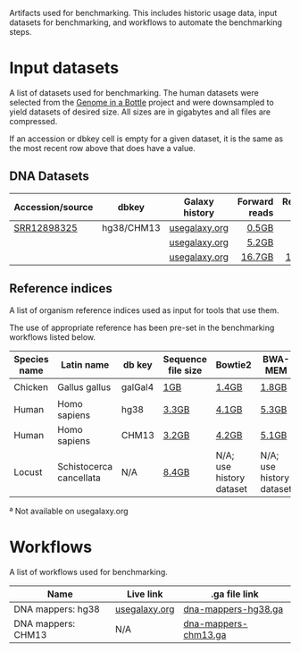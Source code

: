 Artifacts used for benchmarking. This includes historic usage data, input
datasets for benchmarking, and workflows to automate the benchmarking steps.

# Input datasets

A list of datasets used for benchmarking. The human datasets were selected from
the [Genome in a Bottle](https://www.nist.gov/programs-projects/genome-bottle)
project and were downsampled to yield datasets of desired size. All sizes are in
gigabytes and all files are compressed.

If an accession or dbkey cell is empty for a given dataset, it is the same as the
most recent row above that does have a value.

## DNA Datasets

| Accession/source                                           | dbkey      | Galaxy history                                                                     |                                                                                           Forward reads |                                                                                           Reverse reads |
|------------------------------------------------------------|------------|------------------------------------------------------------------------------------|--------------------------------------------------------------------------------------------------------:|--------------------------------------------------------------------------------------------------------:|
| [SRR12898325](https://www.ncbi.nlm.nih.gov/sra/SRX9363363) | hg38/CHM13 | [usegalaxy.org](https://usegalaxy.org/u/eafgan/h/benchmarking-input-human-dna-1x)  | [0.5GB](https://benchmarking-inputs.s3.amazonaws.com/SRR12898325/SRR12898325-R1-downsampled-05GB.fq.gz) | [0.5GB](https://benchmarking-inputs.s3.amazonaws.com/SRR12898325/SRR12898325-R2-downsampled-05GB.fq.gz) |
|                                                            |            | [usegalaxy.org](https://usegalaxy.org/u/eafgan/h/benchmarking-input-human-dna-10x) |  [5.2GB](https://benchmarking-inputs.s3.amazonaws.com/SRR12898325/SRR12898325-R1-downsampled-5GB.fq.gz) |  [5.5GB](https://benchmarking-inputs.s3.amazonaws.com/SRR12898325/SRR12898325-R2-downsampled-5GB.fq.gz) |
|                                                            |            | [usegalaxy.org](https://usegalaxy.org/u/eafgan/h/benchmarking-input-human-dna-30x) |    [16.7GB](https://benchmarking-inputs.s3.amazonaws.com/SRR12898325/NextSeq_LAB02_Son3_REP01-R1.fq.gz) |    [17.5GB](https://benchmarking-inputs.s3.amazonaws.com/SRR12898325/NextSeq_LAB02_Son3_REP01-R2.fq.gz) |

## Reference indices

A list of organism reference indices used as input for tools that use them.

The use of appropriate reference has been pre-set in the benchmarking workflows
listed below.

| Species name | Latin name                  | db key  | Sequence file size                                                                              | Bowtie2                                                                                                                  | BWA-MEM                                                                                                                  | HISAT2                                                                                                                     | minimap2 |
|--------------|-----------------------------|---------|-------------------------------------------------------------------------------------------------|--------------------------------------------------------------------------------------------------------------------------|--------------------------------------------------------------------------------------------------------------------------|----------------------------------------------------------------------------------------------------------------------------|----------|
| Chicken      | Gallus gallus               | galGal4 | [1GB](http://openbiorefdata.org/#galaxy/v1/data.galaxyproject.org/byhand/galGal4/seq/)          | [1.4GB](http://openbiorefdata.org/#galaxy/v1/data.galaxyproject.org/managed/bowtie2_index/galGal4/)                      | [1.8GB](http://openbiorefdata.org/#galaxy/v1/data.galaxyproject.org/managed/bwa_mem_index/galGal4/)                      | [1.6GB](http://openbiorefdata.org/#galaxy/v1/data.galaxyproject.org/managed/hisat2_index/galGal4/)                         | ✔️        |
| Human        | Homo sapiens                | hg38    | [3.3GB](http://openbiorefdata.org/#galaxy/v1/data.galaxyproject.org/byhand/hg38/seq/)           | [4.1GB](http://openbiorefdata.org/#galaxy/v1/data.galaxyproject.org/byhand/hg38/hg38full/bowtie2_index/)                 | [5.3GB](http://openbiorefdata.org/#galaxy/v1/data.galaxyproject.org/byhand/hg38/hg38full/bwa_index_v0.7.10-r789/)        | [4.2GB](http://openbiorefdata.org/#galaxy/v1/data.galaxyproject.org/managed/hisat2_index/hg38/)                            | ✔️        |
| Human        | Homo sapiens                | CHM13   | [3.2GB](http://openbiorefdata.org/#galaxy/v1/data.galaxyproject.org/byhand/CHM13_T2T_v2.0/seq/) | [4.2GB](http://openbiorefdata.org/#galaxy/v1/data.galaxyproject.org/byhand/CHM13_T2T_v2.0/bowtie2_index/CHM13_T2T_v2.0/) | [5.1GB](http://openbiorefdata.org/#galaxy/v1/data.galaxyproject.org/byhand/CHM13_T2T_v2.0/bwa_mem_index/CHM13_T2T_v2.0/) | [4.5GB](http://openbiorefdata.org/#galaxy/v1/data.galaxyproject.org/byhand/CHM13_T2T_v2.0/hisat2_index/CHM13_T2T_v2.0/)ª   | ✔️        |
| Locust       | Schistocerca cancellata     | N/A     | [8.4GB](https://galaxy-benchmark-data.s3.amazonaws.com/locust.fasta)                            |  N/A; use history dataset                                                                                                | N/A; use history dataset                                                                                                 | N/A; use history dataset                                                                                                   | N/A; use history dataset |

ª Not available on usegalaxy.org

# Workflows

A list of workflows used for benchmarking.

| Name                  | Live link                                                                           | .ga file link                                                                                               |
|-----------------------|-------------------------------------------------------------------------------------|-------------------------------------------------------------------------------------------------------------|
| DNA mappers: hg38     | [usegalaxy.org](https://usegalaxy.org/u/eafgan/w/benchmarking-dna-mappers-hg38)     | [dna-mappers-hg38.ga](https://benchmarking-inputs.s3.amazonaws.com/benchmarking-dna-mappers-pe-hg38.ga)     |
| DNA mappers: CHM13    | N/A                                                                                 | [dna-mappers-chm13.ga](https://benchmarking-inputs.s3.amazonaws.com/benchmarking-dna-mappers-pe-chm13.ga)   |
